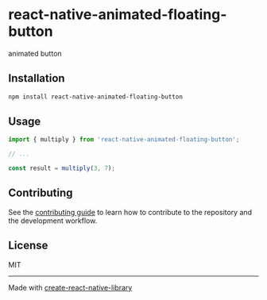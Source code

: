 # react-native-animated-floating-button

animated button

## Installation

```sh
npm install react-native-animated-floating-button
```

## Usage


```js
import { multiply } from 'react-native-animated-floating-button';

// ...

const result = multiply(3, 7);
```

## Contributing

See the [contributing guide](CONTRIBUTING.md) to learn how to contribute to the repository and the development workflow.

## License

MIT

---

Made with [create-react-native-library](https://github.com/callstack/react-native-builder-bob)
